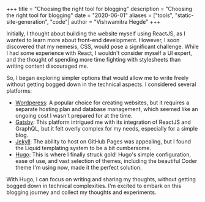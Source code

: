 +++
title = "Choosing the right tool for blogging"
description = "Choosing the right tool for blogging"
date = "2020-06-01"
aliases = ["tools", "static-site-generation", "code"]
author = "Vishwamitra Hegde"
+++

Initially, I thought about building the website myself using ReactJS, as I wanted to learn more about front-end development. However, I soon discovered that my nemesis, CSS, would pose a significant challenge. While I had some experience with React, I wouldn't consider myself a UI expert, and the thought of spending more time fighting with stylesheets than writing content discouraged me.

So, I began exploring simpler options that would allow me to write freely without getting bogged down in the technical aspects. I considered several platforms:

- [Wordperess](https://wordpress.org/): A popular choice for creating websites, but it requires a separate hosting plan and database management, which seemed like an ongoing cost I wasn't prepared for at the time.
- [Gatsby](https://www.gatsbyjs.com/): This platform intrigued me with its integration of ReactJS and GraphQL, but it felt overly complex for my needs, especially for a simple blog.
- [Jekyll](https://jekyllrb.com/): The ability to host on GitHub Pages was appealing, but I found the Liquid templating system to be a bit cumbersome.
- [Hugo](https://gohugo.io/): This is where I finally struck gold! Hugo's simple configuration, ease of use, and vast selection of themes, including the beautiful Coder theme I'm using now, made it the perfect solution.

With Hugo, I can focus on writing and sharing my thoughts, without getting bogged down in technical complexities. I'm excited to embark on this blogging journey and collect my thoughts and experiments.
